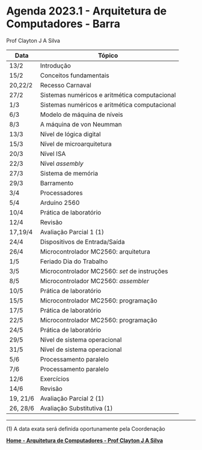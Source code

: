 # Agenda 2023.1 - Arquitetura de Computadores - Barra
Prof Clayton J A Silva

| Data | Tópico |
| ---- | ------ |
| 13/2 | Introdução | 
| 15/2 | Conceitos fundamentais |
| 20,22/2 | Recesso Carnaval |
| 27/2 | Sistemas numéricos e aritmética computacional |
| 1/3 | Sistemas numéricos e aritmética computacional |
| 6/3 | Modelo de máquina de níveis | 
| 8/3 | A máquina de von Neumman |
| 13/3 | Nível de lógica digital |
| 15/3 | Nível de microarquitetura |
| 20/3 | Nível ISA |
| 22/3 | Nível *assembly* |
| 27/3 | Sistema de memória |
| 29/3 | Barramento |
| 3/4 | Processadores |
| 5/4 | Arduíno 2560 |
| 10/4 | Prática de laboratório |
| 12/4 | Revisão |
| 17,19/4 | Avaliação Parcial 1 (1) |
| 24/4 | Dispositivos de Entrada/Saída |
| 26/4 | Microcontrolador MC2560: arquitetura |
| 1/5 | Feriado Dia do Trabalho |
| 3/5 | Microcontrolador MC2560: *set* de instruções |
| 8/5 | Microcontrolador MC2560: *assembler* |
| 10/5 | Prática de laboratório |
| 15/5 | Microcontrolador MC2560: programação |
| 17/5 | Prática de laboratório |
| 22/5 | Microcontrolador MC2560: programação |
| 24/5 | Prática de laboratório |
| 29/5 | Nível de sistema operacional |
| 31/5 | Nível de sistema operacional |
| 5/6 | Processamento paralelo |
| 7/6 | Processamento paralelo |
| 12/6 | Exercícios |
| 14/6 | Revisão |
| 19, 21/6 | Avaliação Parcial 2 (1) |
| 26, 28/6 | Avaliação Substitutiva (1) |
___
(1) A data exata será definida oportunamente pela Coordenação

**[Home - Arquitetura de Computadores - Prof Clayton J A Silva](https://claytonjasilva.github.io/arq.html)**

